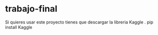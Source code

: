 # trabajo-final
Si quieres usar este proyecto tienes que descargar la libreria Kaggle
. pip install Kaggle
